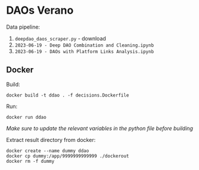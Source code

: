 # DAOs Verano

Data pipeline:

1. `deepdao_daos_scraper.py` - download 
2. `2023-06-19 - Deep DAO Combination and Cleaning.ipynb`
3. `2023-06-19 - DAOs with Platform Links Analysis.ipynb`

## Docker

Build:
```
docker build -t ddao . -f decisions.Dockerfile
```

Run:
```
docker run ddao
```

_Make sure to update the relevant variables in the python file before building_


Extract result directory from docker:

```
docker create --name dummy ddao
docker cp dummy:/app/9999999999999 ./dockerout
docker rm -f dummy
```
